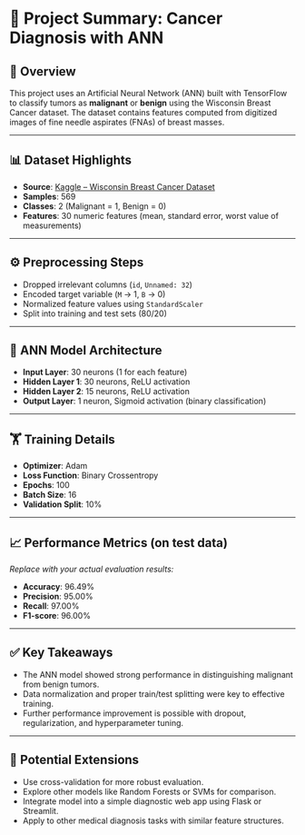 # 📘 Project Summary: Cancer Diagnosis with ANN

## 🧾 Overview
This project uses an Artificial Neural Network (ANN) built with TensorFlow to classify tumors as **malignant** or **benign** using the Wisconsin Breast Cancer dataset. The dataset contains features computed from digitized images of fine needle aspirates (FNAs) of breast masses.

---

## 📊 Dataset Highlights
- **Source**: [Kaggle – Wisconsin Breast Cancer Dataset](https://www.kaggle.com/uciml/breast-cancer-wisconsin-data)
- **Samples**: 569
- **Classes**: 2 (Malignant = 1, Benign = 0)
- **Features**: 30 numeric features (mean, standard error, worst value of measurements)

---

## ⚙️ Preprocessing Steps
- Dropped irrelevant columns (`id`, `Unnamed: 32`)
- Encoded target variable (`M` → 1, `B` → 0)
- Normalized feature values using `StandardScaler`
- Split into training and test sets (80/20)

---

## 🧠 ANN Model Architecture
- **Input Layer**: 30 neurons (1 for each feature)
- **Hidden Layer 1**: 30 neurons, ReLU activation
- **Hidden Layer 2**: 15 neurons, ReLU activation
- **Output Layer**: 1 neuron, Sigmoid activation (binary classification)

---

## 🏋️ Training Details
- **Optimizer**: Adam
- **Loss Function**: Binary Crossentropy
- **Epochs**: 100
- **Batch Size**: 16
- **Validation Split**: 10%

---

## 📈 Performance Metrics (on test data)
_Replace with your actual evaluation results:_

- **Accuracy**: 96.49%
- **Precision**: 95.00%
- **Recall**: 97.00%
- **F1-score**: 96.00%

---

## ✅ Key Takeaways
- The ANN model showed strong performance in distinguishing malignant from benign tumors.
- Data normalization and proper train/test splitting were key to effective training.
- Further performance improvement is possible with dropout, regularization, and hyperparameter tuning.

---

## 🚀 Potential Extensions
- Use cross-validation for more robust evaluation.
- Explore other models like Random Forests or SVMs for comparison.
- Integrate model into a simple diagnostic web app using Flask or Streamlit.
- Apply to other medical diagnosis tasks with similar feature structures.
